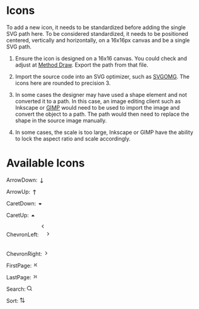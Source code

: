 # Icons

To add a new icon, it needs to be standardized before adding the single SVG path here. To be considered standardized, it needs to be positioned centered, vertically and horizontally, on a 16x16px canvas and be a single SVG path.

1. Ensure the icon is designed on a 16x16 canvas. You could check and adjust at [Method Draw](https://editor.method.ac/). Export the path from that file.

2. Import the source code into an SVG optimizer, such as [SVGOMG](https://jakearchibald.github.io/svgomg/). The icons here are rounded to precision 3.

3. In some cases the designer may have used a shape element and not converted it to a path. In this case, an image editing client such as Inkscape or [GIMP](https://www.gimp.org/downloads/) would need to be used to import the image and convert the object to a path. The path would then need to replace the shape in the source image manually.

4. In some cases, the scale is too large, Inkscape or GIMP have the ability to lock the aspect ratio and scale accordingly.


# Available Icons
ArrowDown:  <img src="../../assets/ArrowDown.svg" width="14" height="14" style="vertical-align:bottom">

ArrowUp:    <img src="../../assets/ArrowUp.svg" width="14" height="14" style="vertical-align:bottom">

CaretDown:  <img src="../../assets/CaretDown.svg" width="14" height="14" style="vertical-align:bottom">

CaretUp:  <img src="../../assets/CaretUp.svg" width="14" height="14" style="vertical-align:middle">

ChevronLeft:  <img src="../../assets/ChevronLeft.svg" width="14" height="14" style="vertical-align:top"><img src="../../assets/ChevronRight.svg" width="14" height="14" style="padding-top:20px">

ChevronRight:  <img src="../../assets/ChevronRight.svg" width="14" height="14" style="padding-top:20px">

FirstPage:  <img src="../../assets/FirstPage.svg" width="14" height="14">

LastPage:  <img src="../../assets/LastPage.svg" width="14" height="14">

Search:  <img src="../../assets/Search.svg" width="14" height="14">

Sort:  <img src="../../assets/Sort.svg" width="14" height="14">
